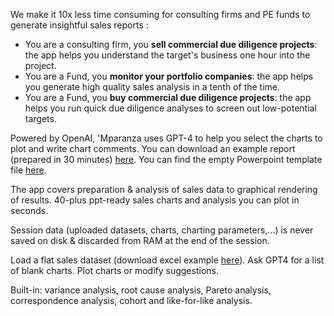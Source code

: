 We make it 10x less time consuming for consulting firms and PE funds to generate insightful sales reports :

- You are a consulting firm, you **sell commercial due diligence projects**: the app helps you understand the target's business one hour into the project.
- You are a Fund, you **monitor your portfolio companies**: the app helps you generate high quality sales analysis in a tenth of the time.
- You are a Fund, you **buy commercial due diligence projects**: the app helps you run quick due diligence analyses to screen out low-potential targets.

Powered by OpenAI, 'Mparanza uses GPT-4 to help you select the charts to plot and write chart comments. You can download an example report (prepared in 30 minutes) [here](https://mparanza.com/download_docs/superstore.pdf). You can find the empty Powerpoint template file [here](https://mparanza.com/download_docs/template.pptm).

The app covers preparation & analysis of sales data to graphical rendering of results. 40-plus ppt-ready sales charts and analysis you can plot in seconds.

Session data (uploaded datasets, charts, charting parameters,...) is never saved on disk & discarded from RAM at the end of the session.

Load a flat sales dataset (download excel example [here](https://mparanza.com/download_docs/Superstore.xlsx)). Ask GPT4 for a list of blank charts. Plot charts or modify suggestions.

Built-in: variance analysis, root cause analysis, Pareto analysis, correspondence analysis, cohort and like-for-like analysis.





